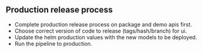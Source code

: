 ## Production release process

- Complete production release process on package and demo apis first.
- Choose correct version of code to release (tags/hash/branch) for ui.
- Update the helm production values with the new models to be deployed.
- Run the pipeline to production.